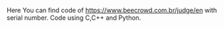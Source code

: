 Here You can find code of https://www.beecrowd.com.br/judge/en with serial number.
Code using C,C++ and Python.
